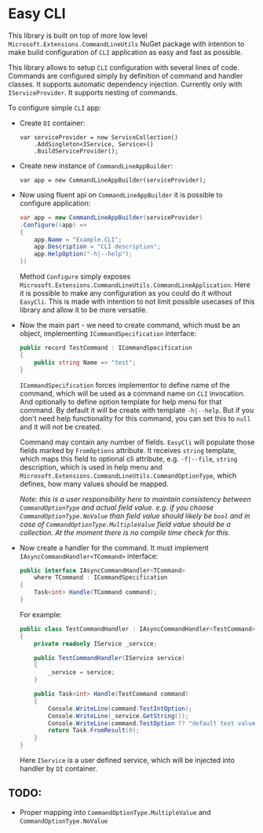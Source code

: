 # Easy CLI

This library is built on top of more low level `Microsoft.Extensions.CommandLineUtils` NuGet package
with intention to make build configuration of `CLI` application as easy and fast as possible.

This library allows to setup `CLI` configuration with several lines of code. Commands are configured
simply by definition of command and handler classes.
It supports automatic dependency injection. Currently only with `IServiceProvider`.
It supports nesting of commands.

To configure simple `CLI` app:

- Create `DI` container:

    ```charp
    var serviceProvider = new ServiceCollection()
        .AddSingleton<IService, Service>()
        .BuildServiceProvider();
    ```
- Create new instance of `CommandLineAppBuilder`:

    ```charp
    var app = new CommandLineAppBuilder(serviceProvider);
    ```

- Now using fluent api on `CommandLineAppBuilder` it is possible to configure application:

    ```csharp
    var app = new CommandLineAppBuilder(serviceProvider)
    .Configure((app) =>
    {
        app.Name = "Example.CLI";
        app.Description = "CLI description";
        app.HelpOption("-h|--help");
    })
    ```
  Method `Configure` simply exposes `Microsoft.Extensions.CommandLineUtils.CommandLineApplication`.
  Here it is possible to make any configuration as you could do it without `EasyCli`. This is made
  with intention to not limit possible usecases of this library and allow it to be more versatile.

- Now the main part - we need to create command, which must be an object, implementing `ICommandSpecification` interface:

    ```csharp
    public record TestCommand : ICommandSpecification
    {
        public string Name => "test";
    }
    ```

  `ICommandSpecification` forces implementor to define name of the command, which will be used as
  a command name on `CLI` invocation. And optionally to define option template for help menu for
  that command. By default it will be create with template `-h|--help`. But if you don't need help
  functionality for this command, you can set this to `null` and it will not be created.

  Command may contain any number of fields. `EasyCli` will populate those fields marked by
  `FromOptions` attribute. It receives `string` template, which maps this field to optional cli
  attribute, e.g. `-f|--file`, `string` description, which is used in help menu and `Microsoft.Extensions.CommandLineUtils.CommandOptionType`, which defines, how many values should be mapped.


  *Note: this is a user responsibility here to maintain consistency between `CommandOptionType` and
  actual field value. e.g. if you choose `CommandOptionType.NoValue` than field value should likely
  be `bool` and in case of `CommandOptionType.MultipleValue` field value should be a collection.
  At the moment there is no compile time check for this.*

- Now create a handler for the command. It must implement `IAsyncCommandHandler<TCommand>` interface:

    ```csharp
    public interface IAsyncCommandHandler<TCommand>
        where TCommand : ICommandSpecification
    {
        Task<int> Handle(TCommand command);
    }
    ```

  For example:

    ```csharp
    public class TestCommandHandler : IAsyncCommandHandler<TestCommand>
    {
        private readonly IService _service;

        public TestCommandHandler(IService service)
        {
            _service = service;
        }

        public Task<int> Handle(TestCommand command)
        {
            Console.WriteLine(command.TestIntOption);
            Console.WriteLine(_service.GetString());
            Console.WriteLine(command.TestOption ?? "default test value");
            return Task.FromResult(0);
        }
    }
    ```

  Here `IService` is a user defined service, which will be injected into handler by `DI` container.


## TODO:

- Proper mapping into `CommandOptionType.MultipleValue` and `CommandOptionType.NoValue`
